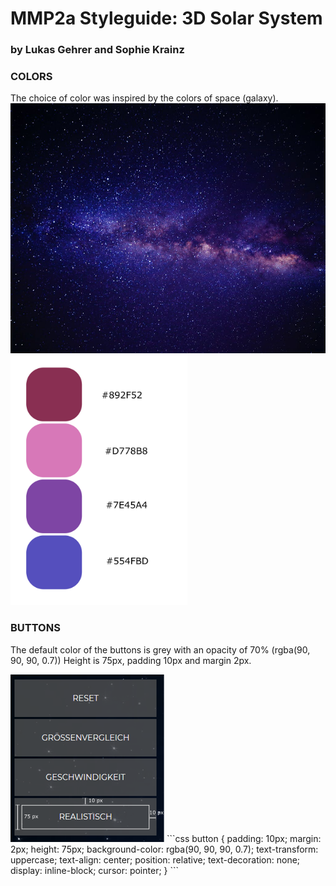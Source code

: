 # MMP2a Styleguide: 3D Solar System
### by Lukas Gehrer and Sophie Krainz

### COLORS

The choice of color was inspired by the colors of space (galaxy).
<img src="https://github.com/sophiemari/StyleguideMMP2a/blob/master/images/galaxy-free-use.jpeg" alt="space" height="400"/>
<img src="https://github.com/sophiemari/StyleguideMMP2a/blob/master/images/colorsmmp.svg" alt="color" height="400"/>

### BUTTONS

The default color of the buttons is grey with an opacity of 70% (rgba(90, 90, 90, 0.7))
Height is 75px, padding 10px and margin 2px.

<img src="https://github.com/sophiemari/StyleguideMMP2a/blob/master/images/defaultbuttons.png" alt="buttons"/>
```css
button {
    padding: 10px;
    margin: 2px;
    height: 75px;
    background-color: rgba(90, 90, 90, 0.7);
    text-transform: uppercase;
    text-align: center;
    position: relative;
    text-decoration: none;
    display: inline-block;
    cursor: pointer;
}
```
